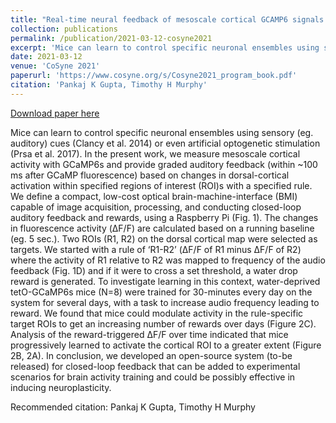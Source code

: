 ```yaml
---
title: "Real-time neural feedback of mesoscale cortical GCAMP6 signals for training mice"
collection: publications
permalink: /publication/2021-03-12-cosyne2021
excerpt: 'Mice can learn to control specific neuronal ensembles using sensory (eg. auditory) cues (Clancy et al. 2014) or even artificial optogenetic stimulation (Prsa et al. 2017). In the present work, we measure mesoscale cortical activity with GCaMP6s and provide graded auditory feedback (within ~100 ms after GCaMP fluorescence) based on changes in dorsal-cortical activation within specified regions of interest (ROI)s with a specified rule. We define a compact, low-cost optical brain-machine-interface (BMI) capable of image acquisition, processing, and conducting closed-loop auditory feedback and rewards, using a Raspberry Pi (Fig. 1). The changes in fluorescence activity (ΔF/F) are calculated based on a running baseline (eg. 5 sec.). Two ROIs (R1, R2) on the dorsal cortical map were selected as targets. We started with a rule of ‘R1-R2’ (ΔF/F of R1 minus ΔF/F of R2) where the activity of R1 relative to R2 was mapped to frequency of the audio feedback (Fig. 1D) and if it were to cross a set threshold, a water drop reward is generated. To investigate learning in this context, water-deprived tetO-GCaMP6s mice (N=8) were trained for 30-minutes every day on the system for several days, with a task to increase audio frequency leading to reward. We found that mice could modulate activity in the rule-specific target ROIs to get an increasing number of rewards over days (Figure 2C). Analysis of the reward-triggered ΔF/F over time indicated that mice progressively learned to activate the cortical ROI to a greater extent (Figure 2B, 2A). In conclusion, we developed an open-source system (to-be released) for closed-loop feedback that can be added to experimental scenarios for brain activity training and could be possibly effective in inducing neuroplasticity.'
date: 2021-03-12
venue: 'CoSyne 2021'
paperurl: 'https://www.cosyne.org/s/Cosyne2021_program_book.pdf'
citation: 'Pankaj K Gupta, Timothy H Murphy'
---
```


<a href='https://www.cosyne.org/s/Cosyne2021_program_book.pdf'>Download paper here</a>

Mice can learn to control specific neuronal ensembles using sensory (eg. auditory) cues (Clancy et al. 2014) or even artificial optogenetic stimulation (Prsa et al. 2017). In the present work, we measure mesoscale cortical activity with GCaMP6s and provide graded auditory feedback (within ~100 ms after GCaMP fluorescence) based on changes in dorsal-cortical activation within specified regions of interest (ROI)s with a specified rule. We define a compact, low-cost optical brain-machine-interface (BMI) capable of image acquisition, processing, and conducting closed-loop auditory feedback and rewards, using a Raspberry Pi (Fig. 1). The changes in fluorescence activity (ΔF/F) are calculated based on a running baseline (eg. 5 sec.). Two ROIs (R1, R2) on the dorsal cortical map were selected as targets. We started with a rule of ‘R1-R2’ (ΔF/F of R1 minus ΔF/F of R2) where the activity of R1 relative to R2 was mapped to frequency of the audio feedback (Fig. 1D) and if it were to cross a set threshold, a water drop reward is generated. To investigate learning in this context, water-deprived tetO-GCaMP6s mice (N=8) were trained for 30-minutes every day on the system for several days, with a task to increase audio frequency leading to reward. We found that mice could modulate activity in the rule-specific target ROIs to get an increasing number of rewards over days (Figure 2C). Analysis of the reward-triggered ΔF/F over time indicated that mice progressively learned to activate the cortical ROI to a greater extent (Figure 2B, 2A). In conclusion, we developed an open-source system (to-be released) for closed-loop feedback that can be added to experimental scenarios for brain activity training and could be possibly effective in inducing neuroplasticity.

Recommended citation: Pankaj K Gupta, Timothy H Murphy